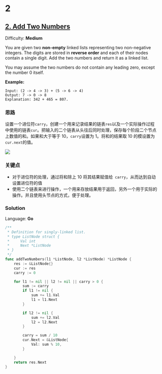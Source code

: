 # 2

## [2\. Add Two Numbers](https://leetcode.com/problems/add-two-numbers/)

Difficulty: **Medium**


You are given two **non-empty** linked lists representing two non-negative integers. The digits are stored in **reverse order** and each of their nodes contain a single digit. Add the two numbers and return it as a linked list.

You may assume the two numbers do not contain any leading zero, except the number 0 itself.

**Example:**

```
Input: (2 -> 4 -> 3) + (5 -> 6 -> 4)
Output: 7 -> 0 -> 8
Explanation: 342 + 465 = 807.
```

### 思路
设置一个进位符`carry`，创建一个用来记录结果的链表`res`以及一个实际操作过程中使用的链表`cur`。把输入的二个链表从头往后同时处理，保存每个阶段二个节点上数值的和。如果和大于等于 10，`carry`设置为 1。将和的结果取 10 的模设置为`cur.next`的值。

![](https://github.com/azl397985856/leetcode/blob/master/assets/2.addTwoNumbers.gif)

### 关键点
- 对于进位符的处理，通过将和除上 10 将其结果赋值给` carry`，从而达到自动设置进位符的值
- 使用二个链表来进行操作，一个用来存放结果用于返回，另外一个用于实际的操作。并且使用头节点的方式，便于处理。
### Solution

Language: **Go**

```go
/**
 * Definition for singly-linked list.
 * type ListNode struct {
 *     Val int
 *     Next *ListNode
 * }
 */
func addTwoNumbers(l1 *ListNode, l2 *ListNode) *ListNode {
    res := &ListNode{}
	cur := res
	carry := 0

	for l1 != nil || l2 != nil || carry > 0 {
		sum := carry
		if l1 != nil {
			sum += l1.Val
			l1 = l1.Next
		}

		if l2 != nil {
			sum += l2.Val
			l2 = l2.Next
		}

		carry = sum / 10
		cur.Next = &ListNode{
			Val: sum % 10,
		}

	}
	return res.Next
}
```
